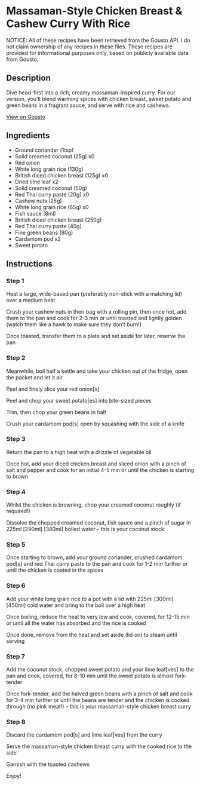 # Massaman-Style Chicken Breast & Cashew Curry With Rice

NOTICE: All of these recipes have been retrieved from the Gousto API. I do not claim ownership of any recipes in these files. These recipes are provided for informational purposes only, based on publicly available data from Gousto.

## Description

Dive head-first into a rich, creamy massaman-inspired curry. For our version, you'll blend warming spices with chicken breast, sweet potato and green beans in a fragrant sauce, and serve with rice and cashews.

[View on Gousto](https://www.gousto.co.uk/recipes/cookbook/massaman-style-chicken-breast-cashew-curry-with-rice)

## Ingredients

- Ground coriander (1tsp)
- Solid creamed coconut (25g) x0
- Red onion
- White long grain rice (130g)
- British diced chicken breast (125g) x0
- Dried lime leaf x2
- Solid creamed coconut (50g)
- Red Thai curry paste (20g) x0
- Cashew nuts (25g)
- White long grain rice (65g) x0
- Fish sauce (8ml)
- British diced chicken breast (250g)
- Red Thai curry paste (40g)
- Fine green beans (80g)
- Cardamom pod x2
- Sweet potato

## Instructions


### Step 1

Heat a large, wide-based pan (preferably non-stick with a matching lid) over a medium heat

Crush your cashew nuts in their bag with a rolling pin, then once hot, add them to the pan and cook for 2-3 min or until toasted and lightly golden (watch them like a hawk to make sure they don’t burn!)

Once toasted, transfer them to a plate and set aside for later, reserve the pan


### Step 2

Meanwhile, boil half a kettle and take your chicken out of the fridge, open the packet and let it air

Peel and finely slice your red onion[s]

Peel and chop your sweet potato[es] into bite-sized pieces

Trim, then chop your green beans in half

Crush your cardamom pod[s] open by squashing with the side of a knife


### Step 3

Return the pan to a high heat with a drizzle of vegetable oil

Once hot, add your diced chicken breast and sliced onion with a pinch of salt and pepper and cook for an initial 4-5 min or until the chicken is starting to brown


### Step 4

Whilst the chicken is browning, chop your creamed coconut roughly (if required!)

Dissolve the chopped creamed coconut, fish sauce and a pinch of sugar in 225ml<span class="text-purple"> [290ml]</span> <span class="text-danger">[380ml]</span> boiled water – this is your coconut stock


### Step 5

Once starting to brown, add your ground coriander, crushed cardamom pod[s] and red Thai curry paste to the pan and cook for 1-2 min further or until the chicken is coated in the spices


### Step 6

Add your white long grain rice to a pot with a lid with 225ml<span class="text-purple"> [300ml]</span> <span class="text-danger">[450ml] </span>cold water and bring to the boil over a high heat

Once boiling, reduce the heat to very low and cook, covered, for 12-15 min or until all the water has absorbed and the rice is cooked

Once done, remove from the heat and set aside (lid on) to steam until serving


### Step 7

Add the coconut stock, chopped sweet potato and your lime leaf[ves] to the pan and cook, covered, for 8-10 min until the sweet potato is almost fork-tender

Once fork-tender, add the halved green beans with a pinch of salt and cook for 3-4 min further or until the beans are tender and the chicken is cooked through (no pink meat!) – this is your massaman-style chicken breast curry

### Step 8

Discard the cardamom pod[s] and lime leaf[ves] from the curry

Serve the massaman-style chicken breast curry with the cooked rice to the side

Garnish with the toasted cashews

Enjoy!

